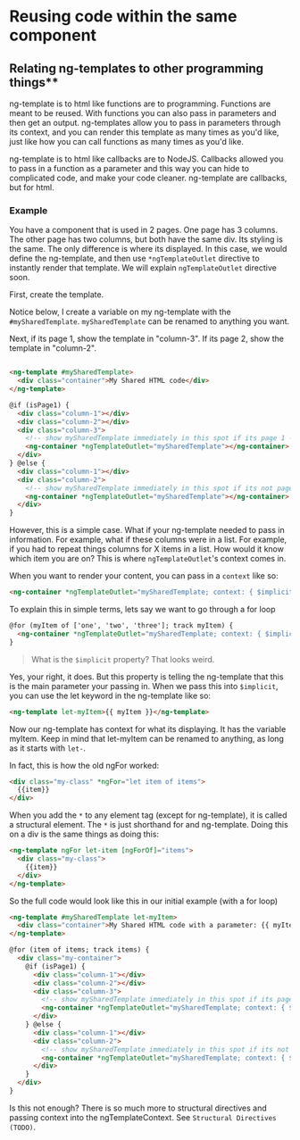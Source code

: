 # Reusing code within the same component

## Relating ng-templates to other programming things**

ng-template is to html like functions are to programming. Functions are meant to be reused. With functions you can also pass in parameters and then get an output. ng-templates allow you to pass in parameters through its context, and you can render this template as many times as you'd like, just like how you can call functions as many times as you'd like.

ng-template is to html like callbacks are to NodeJS. Callbacks allowed you to pass in a function as a parameter and this way you can hide to complicated code, and make your code cleaner. ng-template are callbacks, but for html.

### Example

You have a component that is used in 2 pages. One page has 3 columns. The other page has two columns, but both have the same div. Its styling is the same. The only difference is where its displayed. In this case, we would define the ng-template, and then use `*ngTemplateOutlet` directive to instantly render that template. We will explain `ngTemplateOutlet` directive soon.

First, create the template.

Notice below, I create a variable on my ng-template with the `#mySharedTemplate`. `mySharedTemplate` can be renamed to anything you want.

Next, if its page 1, show the template in "column-3". If its page 2, show the template in "column-2".

```html

<ng-template #mySharedTemplate>
  <div class="container">My Shared HTML code</div>
</ng-template>

@if (isPage1) {
  <div class="column-1"></div>
  <div class="column-2"></div>
  <div class="column-3">
    <!-- show mySharedTemplate immediately in this spot if its page 1 -->
    <ng-container *ngTemplateOutlet="mySharedTemplate"></ng-container>
  </div>
} @else {
  <div class="column-1"></div>
  <div class="column-2">
    <!-- show mySharedTemplate immediately in this spot if its not page 1 -->
    <ng-container *ngTemplateOutlet="mySharedTemplate"></ng-container>
  </div>
}
```

However, this is a simple case. What if your ng-template needed to pass in information. For example, what if these columns were in a list. For example, if you had to repeat things columns for X items in a list. How would it know which item you are on? This is where `ngTemplateOutlet`'s context comes in.

When you want to render your content, you can pass in a `context` like so:

```html
<ng-container *ngTemplateOutlet="mySharedTemplate; context: { $implicit: myItem }"></ng-container>
```

To explain this in simple terms, lets say we want to go through a for loop

```html
@for (myItem of ['one', 'two', 'three']; track myItem) {
  <ng-container *ngTemplateOutlet="mySharedTemplate; context: { $implicit: myItem }"></ng-container>
}
```

> What is the `$implicit` property? That looks weird.

Yes, your right, it does. But this property is telling the ng-template that this is the main parameter your passing in. When we pass this into `$implicit`, you can use the let keyword in the ng-template like so:

```html
<ng-template let-myItem>{{ myItem }}</ng-template>
```

Now our ng-template has context for what its displaying. It has the variable myItem. Keep in mind that let-myItem can be renamed to anything, as long as it starts with `let-`.

In fact, this is how the old ngFor worked:

```html
<div class="my-class" *ngFor="let item of items">
  {{item}}
</div>
```

When you add the `*` to any element tag (except for ng-template), it is called a structural element. The `*` is just shorthand for and ng-template. Doing this on a div is the same things as doing this:

```html
<ng-template ngFor let-item [ngForOf]="items">
  <div class="my-class">
    {{item}}
  </div>
</ng-template>
```

So the full code would look like this in our initial example (with a for loop)

```html
<ng-template #mySharedTemplate let-myItem>
  <div class="container">My Shared HTML code with a parameter: {{ myItem }}</div>
</ng-template>

@for (item of items; track items) {
  <div class="my-container">
    @if (isPage1) {
      <div class="column-1"></div>
      <div class="column-2"></div>
      <div class="column-3">
        <!-- show mySharedTemplate immediately in this spot if its page 1 -->
        <ng-container *ngTemplateOutlet="mySharedTemplate; context: { $implicit: item }"></ng-container>
      </div>
    } @else {
      <div class="column-1"></div>
      <div class="column-2">
        <!-- show mySharedTemplate immediately in this spot if its not page 1 -->
        <ng-container *ngTemplateOutlet="mySharedTemplate; context: { $implicit: item }"></ng-container>
      </div>
    }
  </div>
}
```

Is this not enough? There is so much more to structural directives and passing context into the ngTemplateContext. See `Structural Directives (TODO)`.
